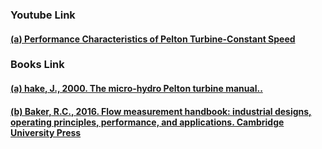 ### <b>Youtube Link</b>
#### <a href="https://youtu.be/Ywby9KLy4Hc?si=uYrmoH_qb1q04y1b">  (a) Performance Characteristics of Pelton Turbine-Constant Speed</a><br>

### <b>Books Link</b></br>
#### <a href="https://www.google.co.in/books/edition/The_Micro_hydro_Pelton_Turbine_Manual/04YqNQAACAAJ?hl=en"> (a) hake, J., 2000. The micro-hydro Pelton turbine manual..</a>
#### <a href="https://assets.cambridge.org/97811070/45866/frontmatter/9781107045866_frontmatter.pdf">(b) Baker, R.C., 2016. Flow measurement handbook: industrial designs, operating principles, performance, and applications. Cambridge University Press</a>

